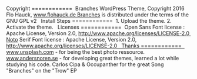 Copyright ============  Branches WordPress Theme, Copyright 2016 Flo Hauck, www.flohauck.de Branches is distributed under the terms of the GNU GPL v2   Install Steps ============  1. Upload the theme. 2. Activate the theme.   Licenses ============  Open Sans Font license : Apache License, Version 2.0, http://www.apache.org/licenses/LICENSE-2.0 Noto Serif Font license : Apache License, Version 2.0, http://www.apache.org/licenses/LICENSE-2.0   Thanks ============  www.unsplash.com - for being the best photo ressource. www.andersnoren.se - for developing great themes, learned a lot while studying his code. Carlos Cipa & Occupanther for the great Song "Branches" on the "Trow" EP